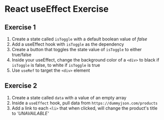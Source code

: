 # React useEffect Exercise

## Exercise 1

1. Create a state called `isToggle` with a default boolean value of *false*
2. Add a useEffect hook with `isToggle` as the dependency
3. Create a button that toggles the state value of `isToggle` to either true/false
4. Inside your useEffect, change the background color of a `<div>` to black if `isToggle` is false, to white if `isToggle` is true
5. Use `useRef` to target the `<div>` element

## Exercise 2

1. Create a state called `data` with a value of an empty array
2. Inside a `useEffect` hook, pull data from `https://dummyjson.com/products`
3. Add a link to each `<li>` that when clicked, will change the product's title to *'UNAVAILABLE'*
